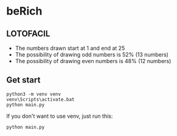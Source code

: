 # beRich

## LOTOFACIL
* The numbers drawn start at 1 and end at 25
* The possibility of drawing odd numbers is 52% (13 numbers)
* The possibility of drawing even numbers is 48% (12 numbers)

## Get start
```
python3 -m venv venv
venv\Scripts\activate.bat
python main.py
```

If you don't want to use venv, just run this:
```
python main.py
```

## 